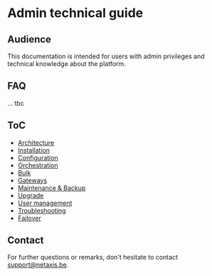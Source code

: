 # Admin technical guide

## Audience

This documentation is intended for users with admin privileges and technical knowledge about the platform.

## FAQ

... tbc

## ToC

* [Architecture](./architecture.html)
* [Installation](./installation.html)
* [Configuration](./configuration.html)
* [Orchestration](./orchstration.html)
* [Bulk](./bulk.html)
* [Gateways](./gateways.html)
* [Maintenance & Backup](./maintenance_and_backup.html)
* [Upgrade](./upgrade.html)
* [User management](./user_management.html)
* [Troubleshooting](./troubleshooting.html)
* [Failover](./failover.html)

## Contact

For further questions or remarks, don't hesitate to contact support@netaxis.be.